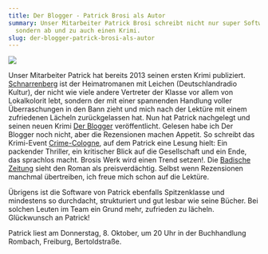 ```yaml
---
title: Der Blogger - Patrick Brosi als Autor
summary: Unser Mitarbeiter Patrick Brosi schreibt nicht nur super Software
  sondern ab und zu auch einen Krimi.
slug: der-blogger-patrick-brosi-als-autor
---
```

![](/images/blog/der-blogger-patrick-brosi-als-autor/derblogger.jpg)

Unser Mitarbeiter Patrick hat bereits 2013 seinen ersten Krimi publiziert. [Schnarrenberg](http://www.emons-verlag.de/programm/schnarrenberg) ist der Heimatromanen mit Leichen (Deutschlandradio Kultur), der nicht wie viele andere Vertreter der Klasse vor allem von Lokalkolorit lebt, sondern der mit einer spannenden Handlung voller Überraschungen in den Bann zieht und mich nach der Lektüre mit einem zufriedenen Lächeln zurückgelassen hat. Nun hat Patrick nachgelegt und seinen neuen Krimi [Der Blogger](http://www.emons-verlag.de/programm/der-blogger) veröffentlicht. Gelesen habe ich Der Blogger noch nicht, aber die Rezensionen machen Appetit. So schreibt das Krimi-Event [Crime-Cologne](http://crime-cologne.com/events/patrick-brosi/), auf dem Patrick eine Lesung hielt: Ein packender Thriller, ein kritischer Blick auf die Gesellschaft und ein Ende, das sprachlos macht. Brosis Werk wird einen Trend setzen!. Die [Badische Zeitung](http://www.badische-zeitung.de/literatur-und-vortraege/freiburger-patrick-brosi-schreibt-preisverdaechtigen-kriminalroman--112287308.html) sieht den Roman als preisverdächtig. Selbst wenn Rezensionen manchmal übertreiben, ich freue mich schon auf die Lektüre.

Übrigens ist die Software von Patrick ebenfalls Spitzenklasse und mindestens so durchdacht, strukturiert und gut lesbar wie seine Bücher. Bei solchen Leuten im Team ein Grund mehr, zufrieden zu lächeln. Glückwunsch an Patrick!

Patrick liest am Donnerstag, 8. Oktober, um 20 Uhr in der Buchhandlung Rombach, Freiburg, Bertoldstraße.